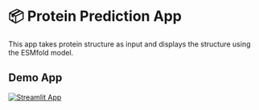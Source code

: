 # 📦 Protein Prediction App

This app takes protein structure as input and displays the structure using the ESMfold model.

## Demo App

[![Streamlit App](https://static.streamlit.io/badges/streamlit_badge_black_white.svg)](https://starter-kit.streamlitapp.com/)
